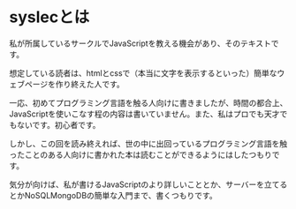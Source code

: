 # syslecとは
私が所属しているサークルでJavaScriptを教える機会があり、そのテキストです。

想定している読者は、htmlとcssで（本当に文字を表示するといった）簡単なウェブページを作り終えた人です。

一応、初めてプログラミング言語を触る人向けに書きましたが、時間の都合上、JavaScriptを使いこなす程の内容は書いていません。また、私はプロでも天才でもないです。初心者です。

しかし、この回を読み終えれば、世の中に出回っているプログラミング言語を触ったことのある人向けに書かれた本は読むことができるようにはしたつもりです。

気分が向けば、私が書けるJavaScriptのより詳しいこととか、サーバーを立てるとかNoSQLMongoDBの簡単な入門まで、書くつもりです。

